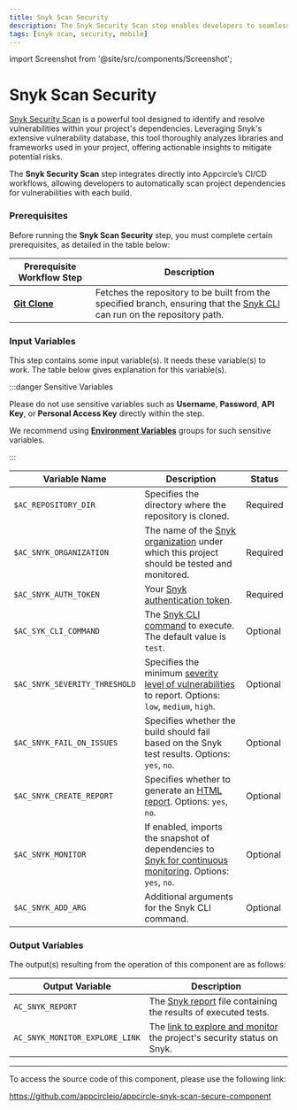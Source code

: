 ```yaml
---
title: Snyk Scan Security
description: The Snyk Security Scan step enables developers to seamlessly incorporate vulnerability scanning into their CI/CD workflows.
tags: [snyk scan, security, mobile]
---
```


import Screenshot from '@site/src/components/Screenshot';

# Snyk Scan Security

[Snyk Security Scan](https://snyk.io/learn/vulnerability-scanner/) is a powerful tool designed to identify and resolve vulnerabilities within your project's dependencies. Leveraging Snyk's extensive vulnerability database, this tool thoroughly analyzes libraries and frameworks used in your project, offering actionable insights to mitigate potential risks.

The **Snyk Security Scan** step integrates directly into Appcircle’s CI/CD workflows, allowing developers to automatically scan project dependencies for vulnerabilities with each build.

### Prerequisites

Before running the **Snyk Scan Security** step, you must complete certain prerequisites, as detailed in the table below:

| Prerequisite Workflow Step | Description                                                                                   |
| -------------------------- | --------------------------------------------------------------------------------------------- |
| [**Git Clone**](/workflows/common-workflow-steps/#git-clone) | Fetches the repository to be built from the specified branch, ensuring that the [Snyk CLI](https://docs.snyk.io/snyk-cli) can run on the repository path. |

<Screenshot url='https://cdn.appcircle.io/docs/assets/common-workflow-components-snyk-scan-cloud-upload_1.png'/>

### Input Variables

This step contains some input variable(s). It needs these variable(s) to work. The table below gives explanation for this variable(s).

<Screenshot url='https://cdn.appcircle.io/docs/assets/common-workflow-components-snyk-scan-cloud-upload_2.png'/>

:::danger Sensitive Variables

Please do not use sensitive variables such as **Username**, **Password**, **API Key**, or **Personal Access Key** directly within the step.

We recommend using [**Environment Variables**](/build/build-environment-variables) groups for such sensitive variables.

:::

| Variable Name                 | Description                                                                                               | Status    |
|-------------------------------|-----------------------------------------------------------------------------------------------------------|-----------|
| `$AC_REPOSITORY_DIR`          | Specifies the directory where the repository is cloned.                                                   | Required  |
| `$AC_SNYK_ORGANIZATION`       | The name of the [Snyk organization](https://docs.snyk.io/snyk-admin/groups-and-organizations/organizations) under which this project should be tested and monitored.                | Required  |
| `$AC_SNYK_AUTH_TOKEN`         | Your [Snyk authentication token](https://docs.snyk.io/snyk-api/authentication-for-api).                                                                           | Required  |
| `$AC_SYK_CLI_COMMAND`         | The [Snyk CLI command](https://docs.snyk.io/snyk-cli/cli-commands-and-options-summary) to execute. The default value is `test`.                                             | Optional  |
| `$AC_SNYK_SEVERITY_THRESHOLD` | Specifies the minimum [severity level of vulnerabilities](https://docs.snyk.io/manage-risk/prioritize-your-issues/severity-levels) to report. Options: `low`, `medium`, `high`.      | Optional  |
| `$AC_SNYK_FAIL_ON_ISSUES`     | Specifies whether the build should fail based on the Snyk test results. Options: `yes`, `no`.             | Optional  |
| `$AC_SNYK_CREATE_REPORT`      | Specifies whether to generate an [HTML report](https://docs.snyk.io/manage-risk/reporting/getting-started-with-snyk-reports). Options: `yes`, `no`.                                       | Optional  |
| `$AC_SNYK_MONITOR`            | If enabled, imports the snapshot of dependencies to [Snyk for continuous monitoring](https://docs.snyk.io/snyk-cli/commands/monitor). Options: `yes`, `no`. | Optional  |
| `$AC_SNYK_ADD_ARG`            | Additional arguments for the Snyk CLI command.                                                             | Optional  |                                                         | Optional  |


### Output Variables

The output(s) resulting from the operation of this component are as follows:

| Output Variable                | Description                                                                                                              |
|--------------------------------|--------------------------------------------------------------------------------------------------------------------------|
| `AC_SNYK_REPORT`              | The [Snyk report](https://docs.snyk.io/manage-risk/reporting/) file containing the results of executed tests.            |
| `AC_SNYK_MONITOR_EXPLORE_LINK`| The [link to explore and monitor](https://docs.snyk.io/snyk-cli/commands/monitor) the project's security status on Snyk. |

---

To access the source code of this component, please use the following link:

https://github.com/appcircleio/appcircle-snyk-scan-secure-component
